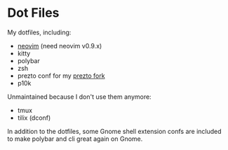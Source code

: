 # Dot Files

My dotfiles, including:

- [neovim](.config/nvim/README.md) (need neovim v0.9.x)
- kitty
- polybar
- zsh
- prezto conf for my [prezto fork](https://github.com/dcarrillo/prezto)
- p10k

Unmaintained because I don't use them anymore:

- tmux
- tilix (dconf)

In addition to the dotfiles, some Gnome shell extension confs are included to make polybar and cli great again on Gnome.
